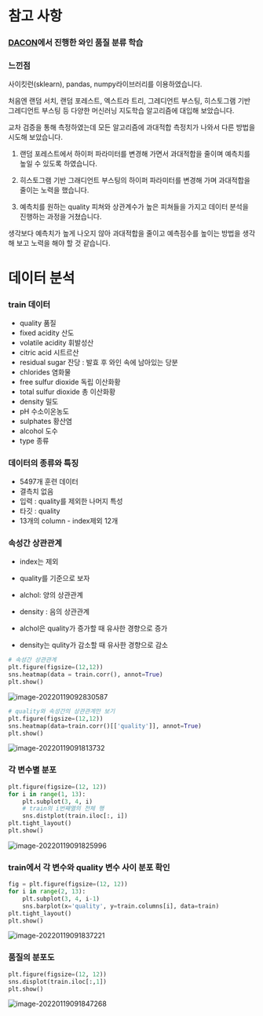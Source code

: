 # 참고 사항

### [DACON](https://dacon.io/competitions/open/235610/overview/description)에서 진행한 와인 품질 분류 학습

### 느낀점

사이킷런(sklearn), pandas, numpy라이브러리를 이용하였습니다.

처음엔 랜덤 서치, 랜덤 포레스트, 엑스트라 트리, 그레디언트 부스팅, 히스토그램 기반 그레디언트 부스팅 등 다양한 머신러닝 지도학습 알고리즘에 대입해 보았습니다.

교차 검증을 통해 측정하였는데 모든 알고리즘에 과대적합 측정치가 나와서 다른 방법을 시도해 보았습니다.

1. 랜덤 포레스트에서 하이퍼 파라미터를 변경해 가면서 과대적합을 줄이며 예측치를 높일 수 있도록 하였습니다.

2. 히스토그램 기반 그래디언트 부스팅의 하이퍼 파라미터를 변경해 가며 과대적합을 줄이는 노력을 했습니다.

3. 예측치를 원하는 quality 피쳐와 상관계수가 높은 피쳐들을 가지고 데이터 분석을 진행하는 과정을 거쳤습니다.

생각보다 예측치가 높게 나오지 않아 과대적합을 줄이고 예측점수를 높이는 방법을 생각해 보고 노력을 해야 할 것 같습니다.



# 데이터 분석

### train 데이터

- quality 품질
- fixed acidity 산도
- volatile acidity 휘발성산
- citric acid 시트르산
- residual sugar 잔당 : 발효 후 와인 속에 남아있는 당분
- chlorides 염화물
- free sulfur dioxide 독립 이산화황
- total sulfur dioxide 총 이산화황
- density 밀도
- pH 수소이온농도
- sulphates 황산염
- alcohol 도수
- type 종류



### 데이터의 종류와 특징

- 5497개 훈련 데이터
- 결측치 없음
- 입력 : quality를 제외한 나머지 특성
- 타깃 : quality
- 13개의 column - index제외 12개



### 속성간 상관관계

- index는 제외

- quality를 기준으로 보자

- alchol: 양의 상관관계

- density : 음의 상관관계

- alchol은 quality가 증가할 때 유사한 경향으로 증가

- density는 qulity가 감소할 때 유사한 경향으로 감소

```python
# 속성간 상관관계
plt.figure(figsize=(12,12))
sns.heatmap(data = train.corr(), annot=True)
plt.show()
```

![image-20220119092830587](README.assets/image-20220119092830587.png)

```python
# quality와 속성간의 상관관계만 보기
plt.figure(figsize=(12,12))
sns.heatmap(data=train.corr()[['quality']], annot=True)
plt.show()
```

![image-20220119091813732](README.assets/image-20220119091813732.png)



### 각 변수별 분포

```python
plt.figure(figsize=(12, 12))
for i in range(1, 13):
    plt.subplot(3, 4, i)
    # train의 i번째열의 전체 행
    sns.distplot(train.iloc[:, i])
plt.tight_layout()
plt.show()
```

![image-20220119091825996](README.assets/image-20220119091825996.png)



### train에서 각 변수와 quality 변수 사이 분포 확인

```python
fig = plt.figure(figsize=(12, 12))
for i in range(2, 13):
    plt.subplot(3, 4, i-1)
    sns.barplot(x='quality', y=train.columns[i], data=train)
plt.tight_layout()
plt.show()
```

![image-20220119091837221](README.assets/image-20220119091837221.png)



### 품질의 분포도

```python
plt.figure(figsize=(12, 12))
sns.displot(train.iloc[:,1])
plt.show()
```

![image-20220119091847268](README.assets/image-20220119091847268.png)
